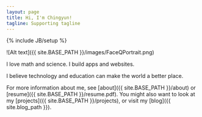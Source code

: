```yaml
---
layout: page
title: Hi, I'm Chingyun!
tagline: Supporting tagline
---
```

{% include JB/setup %}

![Alt text]({{ site.BASE_PATH }}/images/FaceQPortrait.png)

I love math and science. I build apps and websites. 

I believe technology and education can make the world a better place.

For more information about me, see [about]({{ site.BASE_PATH }}/about) or [resume]({{ site.BASE_PATH }}/resume.pdf). You might also want to look at my [projects]({{ site.BASE_PATH }}/projects), or visit my [blog]({{ site.blog_path }}).
